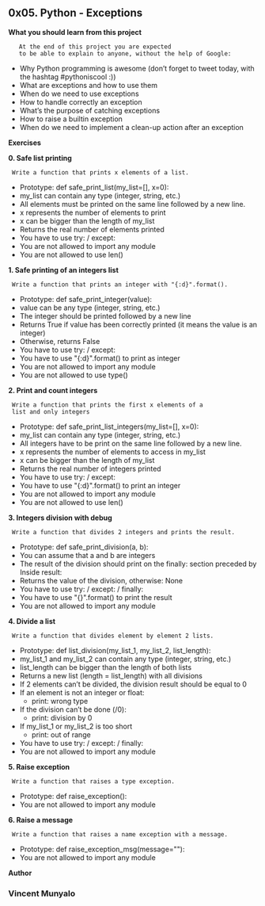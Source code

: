 ## 0x05. Python - Exceptions

**What you should learn from this project**

       At the end of this project you are expected
       to be able to explain to anyone, without the help of Google:

* Why Python programming is awesome (don’t forget to tweet today,
  with the hashtag #pythoniscool :))
* What are exceptions and how to use them
* When do we need to use exceptions
* How to handle correctly an exception
* What’s the purpose of catching exceptions
* How to raise a builtin exception
* When do we need to implement a clean-up action after an exception

**Exercises**

**0. Safe list printing**

     Write a function that prints x elements of a list.

* Prototype: def safe_print_list(my_list=[], x=0):
* my_list can contain any type (integer, string, etc.)
* All elements must be printed on the same line followed
  by a new line.
* x represents the number of elements to print
* x can be bigger than the length of my_list
* Returns the real number of elements printed
* You have to use try: / except:
* You are not allowed to import any module
* You are not allowed to use len()

**1. Safe printing of an integers list**

     Write a function that prints an integer with "{:d}".format().
* Prototype: def safe_print_integer(value):
* value can be any type (integer, string, etc.)
* The integer should be printed followed by a new line
* Returns True if value has been correctly printed
  (it means the value is an integer)
* Otherwise, returns False
* You have to use try: / except:
* You have to use "{:d}".format() to print as integer
* You are not allowed to import any module
* You are not allowed to use type()

**2. Print and count integers**

     Write a function that prints the first x elements of a
     list and only integers

* Prototype: def safe_print_list_integers(my_list=[], x=0):
* my_list can contain any type (integer, string, etc.)
* All integers have to be print on the same line followed by a new line.
* x represents the number of elements to access in my_list
* x can be bigger than the length of my_list
* Returns the real number of integers printed
* You have to use try: / except:
* You have to use "{:d}".format() to print an integer
* You are not allowed to import any module
* You are not allowed to use len()

**3. Integers division with debug**

     Write a function that divides 2 integers and prints the result.

* Prototype: def safe_print_division(a, b):
* You can assume that a and b are integers
* The result of the division should print on the finally:
  section preceded by Inside result:
* Returns the value of the division, otherwise: None
* You have to use try: / except: / finally:
* You have to use "{}".format() to print the result
* You are not allowed to import any module

**4. Divide a list**

     Write a function that divides element by element 2 lists.

* Prototype: def list_division(my_list_1, my_list_2, list_length):
* my_list_1 and my_list_2 can contain any type (integer, string, etc.)
* list_length can be bigger than the length of both lists
* Returns a new list (length = list_length) with all divisions
* If 2 elements can’t be divided, the division result should be equal to 0
* If an element is not an integer or float:
     * print: wrong type
* If the division can’t be done (/0):
     * print: division by 0
* If my_list_1 or my_list_2 is too short
     * print: out of range
* You have to use try: / except: / finally:
* You are not allowed to import any module

**5. Raise exception**

     Write a function that raises a type exception.

* Prototype: def raise_exception():
* You are not allowed to import any module

**6. Raise a message**

     Write a function that raises a name exception with a message.

* Prototype: def raise_exception_msg(message=""):
* You are not allowed to import any module

**Author**


### Vincent Munyalo
